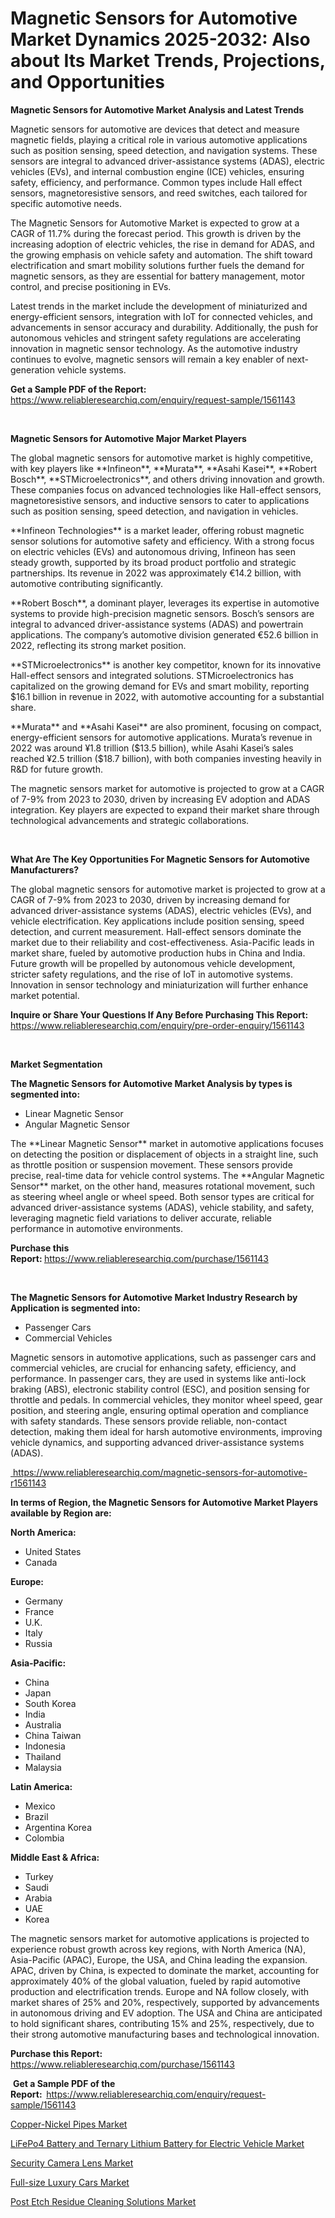 <p><h1>Magnetic Sensors for Automotive Market Dynamics 2025-2032: Also about Its Market Trends, Projections, and Opportunities</h1></p><p><strong>Magnetic Sensors for Automotive Market Analysis and Latest Trends</strong></p>
<p><p>Magnetic sensors for automotive are devices that detect and measure magnetic fields, playing a critical role in various automotive applications such as position sensing, speed detection, and navigation systems. These sensors are integral to advanced driver-assistance systems (ADAS), electric vehicles (EVs), and internal combustion engine (ICE) vehicles, ensuring safety, efficiency, and performance. Common types include Hall effect sensors, magnetoresistive sensors, and reed switches, each tailored for specific automotive needs.</p><p>The Magnetic Sensors for Automotive Market is expected to grow at a CAGR of 11.7% during the forecast period. This growth is driven by the increasing adoption of electric vehicles, the rise in demand for ADAS, and the growing emphasis on vehicle safety and automation. The shift toward electrification and smart mobility solutions further fuels the demand for magnetic sensors, as they are essential for battery management, motor control, and precise positioning in EVs.</p><p>Latest trends in the market include the development of miniaturized and energy-efficient sensors, integration with IoT for connected vehicles, and advancements in sensor accuracy and durability. Additionally, the push for autonomous vehicles and stringent safety regulations are accelerating innovation in magnetic sensor technology. As the automotive industry continues to evolve, magnetic sensors will remain a key enabler of next-generation vehicle systems.</p></p>
<p><strong>Get a Sample PDF of the Report:&nbsp;</strong> <a href="https://www.reliableresearchiq.com/enquiry/request-sample/1561143?utm_campaign=1137&utm_medium=2&utm_source=Github&utm_content=ia&utm_term=23012025&utm_id=magnetic-sensors-for-automotive">https://www.reliableresearchiq.com/enquiry/request-sample/1561143</a></p>
<p>&nbsp;</p>
<p><strong>Magnetic Sensors for Automotive Major Market Players</strong></p>
<p><p>The global magnetic sensors for automotive market is highly competitive, with key players like **Infineon**, **Murata**, **Asahi Kasei**, **Robert Bosch**, **STMicroelectronics**, and others driving innovation and growth. These companies focus on advanced technologies like Hall-effect sensors, magnetoresistive sensors, and inductive sensors to cater to applications such as position sensing, speed detection, and navigation in vehicles.</p><p>**Infineon Technologies** is a market leader, offering robust magnetic sensor solutions for automotive safety and efficiency. With a strong focus on electric vehicles (EVs) and autonomous driving, Infineon has seen steady growth, supported by its broad product portfolio and strategic partnerships. Its revenue in 2022 was approximately €14.2 billion, with automotive contributing significantly.</p><p>**Robert Bosch**, a dominant player, leverages its expertise in automotive systems to provide high-precision magnetic sensors. Bosch’s sensors are integral to advanced driver-assistance systems (ADAS) and powertrain applications. The company’s automotive division generated €52.6 billion in 2022, reflecting its strong market position.</p><p>**STMicroelectronics** is another key competitor, known for its innovative Hall-effect sensors and integrated solutions. STMicroelectronics has capitalized on the growing demand for EVs and smart mobility, reporting $16.1 billion in revenue in 2022, with automotive accounting for a substantial share.</p><p>**Murata** and **Asahi Kasei** are also prominent, focusing on compact, energy-efficient sensors for automotive applications. Murata’s revenue in 2022 was around ¥1.8 trillion ($13.5 billion), while Asahi Kasei’s sales reached ¥2.5 trillion ($18.7 billion), with both companies investing heavily in R&D for future growth.</p><p>The magnetic sensors market for automotive is projected to grow at a CAGR of 7-9% from 2023 to 2030, driven by increasing EV adoption and ADAS integration. Key players are expected to expand their market share through technological advancements and strategic collaborations.</p></p>
<p>&nbsp;</p>
<p><strong>What Are The Key Opportunities For Magnetic Sensors for Automotive Manufacturers?</strong></p>
<p><p>The global magnetic sensors for automotive market is projected to grow at a CAGR of 7-9% from 2023 to 2030, driven by increasing demand for advanced driver-assistance systems (ADAS), electric vehicles (EVs), and vehicle electrification. Key applications include position sensing, speed detection, and current measurement. Hall-effect sensors dominate the market due to their reliability and cost-effectiveness. Asia-Pacific leads in market share, fueled by automotive production hubs in China and India. Future growth will be propelled by autonomous vehicle development, stricter safety regulations, and the rise of IoT in automotive systems. Innovation in sensor technology and miniaturization will further enhance market potential.</p></p>
<p><strong>Inquire or Share Your Questions If Any Before Purchasing This Report:</strong> <a href="https://www.reliableresearchiq.com/enquiry/pre-order-enquiry/1561143?utm_campaign=1137&utm_medium=2&utm_source=Github&utm_content=ia&utm_term=23012025&utm_id=magnetic-sensors-for-automotive">https://www.reliableresearchiq.com/enquiry/pre-order-enquiry/1561143</a></p>
<p>&nbsp;</p>
<p><strong>Market Segmentation</strong></p>
<p><strong>The Magnetic Sensors for Automotive Market Analysis by types is segmented into:</strong></p>
<p><ul><li>Linear Magnetic Sensor</li><li>Angular Magnetic Sensor</li></ul></p>
<p><p>The **Linear Magnetic Sensor** market in automotive applications focuses on detecting the position or displacement of objects in a straight line, such as throttle position or suspension movement. These sensors provide precise, real-time data for vehicle control systems. The **Angular Magnetic Sensor** market, on the other hand, measures rotational movement, such as steering wheel angle or wheel speed. Both sensor types are critical for advanced driver-assistance systems (ADAS), vehicle stability, and safety, leveraging magnetic field variations to deliver accurate, reliable performance in automotive environments.</p></p>
<p><strong>Purchase this Report:&nbsp;</strong><a href="https://www.reliableresearchiq.com/purchase/1561143?utm_campaign=1137&utm_medium=2&utm_source=Github&utm_content=ia&utm_term=23012025&utm_id=magnetic-sensors-for-automotive">https://www.reliableresearchiq.com/purchase/1561143</a></p>
<p>&nbsp;</p>
<p><strong>The Magnetic Sensors for Automotive Market Industry Research by Application is segmented into:</strong></p>
<p><ul><li>Passenger Cars</li><li>Commercial Vehicles</li></ul></p>
<p><p>Magnetic sensors in automotive applications, such as passenger cars and commercial vehicles, are crucial for enhancing safety, efficiency, and performance. In passenger cars, they are used in systems like anti-lock braking (ABS), electronic stability control (ESC), and position sensing for throttle and pedals. In commercial vehicles, they monitor wheel speed, gear position, and steering angle, ensuring optimal operation and compliance with safety standards. These sensors provide reliable, non-contact detection, making them ideal for harsh automotive environments, improving vehicle dynamics, and supporting advanced driver-assistance systems (ADAS).</p></p>
<p><a href="https://www.reliableresearchiq.com/magnetic-sensors-for-automotive-r1561143?utm_campaign=1137&utm_medium=2&utm_source=Github&utm_content=ia&utm_term=23012025&utm_id=magnetic-sensors-for-automotive">&nbsp;https://www.reliableresearchiq.com/magnetic-sensors-for-automotive-r1561143</a></p>
<p><strong>In terms of Region, the Magnetic Sensors for Automotive Market Players available by Region are:</strong></p>
<p>
    <p> <strong> North America: </strong>
        <ul>
            <li>United States</li>
            <li>Canada</li>
        </ul>
        </p> 
    <p> <strong> Europe: </strong>
        <ul>
            <li>Germany</li>
            <li>France</li>
            <li>U.K.</li>
            <li>Italy</li>
            <li>Russia</li>
        </ul>
        </p> 
    <p> <strong> Asia-Pacific: </strong>
        <ul>
            <li>China</li>
            <li>Japan</li>
            <li>South Korea</li>
            <li>India</li>
            <li>Australia</li>
            <li>China Taiwan</li>
            <li>Indonesia</li>
            <li>Thailand</li>
            <li>Malaysia</li>
        </ul>
        </p> 
    <p> <strong> Latin America: </strong>
        <ul>
            <li>Mexico</li>
            <li>Brazil</li>
            <li>Argentina Korea</li>
            <li>Colombia</li>
        </ul>
        </p> 
    <p> <strong> Middle East & Africa: </strong>
        <ul>
            <li>Turkey</li>
            <li>Saudi</li>
            <li>Arabia</li>
            <li>UAE</li>
            <li>Korea</li>
        </ul>
    </p>
    </p>
<p><p>The magnetic sensors market for automotive applications is projected to experience robust growth across key regions, with North America (NA), Asia-Pacific (APAC), Europe, the USA, and China leading the expansion. APAC, driven by China, is expected to dominate the market, accounting for approximately 40% of the global valuation, fueled by rapid automotive production and electrification trends. Europe and NA follow closely, with market shares of 25% and 20%, respectively, supported by advancements in autonomous driving and EV adoption. The USA and China are anticipated to hold significant shares, contributing 15% and 25%, respectively, due to their strong automotive manufacturing bases and technological innovation.</p></p>
<p><strong>Purchase this Report: </strong><a href="https://www.reliableresearchiq.com/purchase/1561143?utm_campaign=1137&utm_medium=2&utm_source=Github&utm_content=ia&utm_term=23012025&utm_id=magnetic-sensors-for-automotive">https://www.reliableresearchiq.com/purchase/1561143</a></p>
<p>&nbsp;<strong>Get a Sample PDF of the Report:&nbsp;&nbsp;</strong><a href="https://www.reliableresearchiq.com/enquiry/request-sample/1561143?utm_campaign=1137&utm_medium=2&utm_source=Github&utm_content=ia&utm_term=23012025&utm_id=magnetic-sensors-for-automotive">https://www.reliableresearchiq.com/enquiry/request-sample/1561143</a></p>
<p><strong></strong></p>
<p><p><a href="https://www.linkedin.com/pulse/copper-nickel-pipes-market-size-forecast-anticipated-55-cagr-evfwe?utm_campaign=1137&utm_medium=2&utm_source=Github&utm_content=ia&utm_term=23012025&utm_id=magnetic-sensors-for-automotive">Copper-Nickel Pipes Market</a></p><p><a href="https://github.com/raffadongraffadong/Market-Research-Report-List-1/blob/main/lifepo4-battery-and-ternary-lithium-battery-for-electric-vehicle-market.md?utm_campaign=1137&utm_medium=2&utm_source=Github&utm_content=ia&utm_term=23012025&utm_id=magnetic-sensors-for-automotive">LiFePo4 Battery and Ternary Lithium Battery for Electric Vehicle Market</a></p><p><a href="https://www.linkedin.com/pulse/key-driving-factors-security-camera-lens-industry-striking-0h6sf?utm_campaign=1137&utm_medium=2&utm_source=Github&utm_content=ia&utm_term=23012025&utm_id=magnetic-sensors-for-automotive">Security Camera Lens Market</a></p><p><a href="https://github.com/dolorespeddico90/Market-Research-Report-List-1/blob/main/full-size-luxury-cars-market.md?utm_campaign=1137&utm_medium=2&utm_source=Github&utm_content=ia&utm_term=23012025&utm_id=magnetic-sensors-for-automotive">Full-size Luxury Cars Market</a></p><p><a href="https://www.linkedin.com/pulse/success-road-map-growing-post-etch-residue-cleaning-kms3c?utm_campaign=1137&utm_medium=2&utm_source=Github&utm_content=ia&utm_term=23012025&utm_id=magnetic-sensors-for-automotive">Post Etch Residue Cleaning Solutions Market</a></p></p>